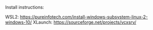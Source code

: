 Install instructions:

WSL2: https://pureinfotech.com/install-windows-subsystem-linux-2-windows-10/
XLaunch: https://sourceforge.net/projects/vcxsrv/
